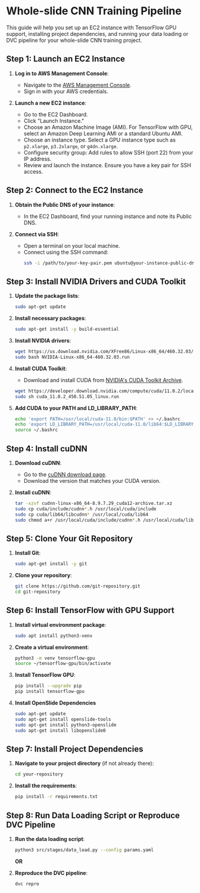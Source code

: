 # Whole-slide CNN Training Pipeline

This guide will help you set up an EC2 instance with TensorFlow GPU support, installing project dependencies, and running your data loading or DVC pipeline for your whole-slide CNN training project.

## Step 1: Launch an EC2 Instance

1. **Log in to AWS Management Console**:
   - Navigate to the [AWS Management Console](https://aws.amazon.com/console/).
   - Sign in with your AWS credentials.

2. **Launch a new EC2 instance**:
   - Go to the EC2 Dashboard.
   - Click "Launch Instance."
   - Choose an Amazon Machine Image (AMI). For TensorFlow with GPU, select an Amazon Deep Learning AMI or a standard Ubuntu AMI.
   - Choose an instance type. Select a GPU instance type such as `p2.xlarge`, `p3.2xlarge`, or `g4dn.xlarge`.
   - Configure security group: Add rules to allow SSH (port 22) from your IP address.
   - Review and launch the instance. Ensure you have a key pair for SSH access.

## Step 2: Connect to the EC2 Instance

1. **Obtain the Public DNS of your instance**:
   - In the EC2 Dashboard, find your running instance and note its Public DNS.

2. **Connect via SSH**:
   - Open a terminal on your local machine.
   - Connect using the SSH command: 
     ```bash
     ssh -i /path/to/your-key-pair.pem ubuntu@your-instance-public-dns
     ```

## Step 3: Install NVIDIA Drivers and CUDA Toolkit

1. **Update the package lists**:
   ```bash
   sudo apt-get update
   ```

2. **Install necessary packages**:
   ```bash
   sudo apt-get install -y build-essential
   ```

3. **Install NVIDIA drivers**:
   ```bash
   wget https://us.download.nvidia.com/XFree86/Linux-x86_64/460.32.03/NVIDIA-Linux-x86_64-460.32.03.run
   sudo bash NVIDIA-Linux-x86_64-460.32.03.run
   ```

4. **Install CUDA Toolkit**:
   - Download and install CUDA from [NVIDIA's CUDA Toolkit Archive](https://developer.nvidia.com/cuda-toolkit-archive).
   ```bash
   wget https://developer.download.nvidia.com/compute/cuda/11.0.2/local_installers/cuda_11.0.2_450.51.05_linux.run
   sudo sh cuda_11.0.2_450.51.05_linux.run
   ```

5. **Add CUDA to your PATH and LD_LIBRARY_PATH**:
   ```bash
   echo 'export PATH=/usr/local/cuda-11.0/bin:$PATH' >> ~/.bashrc
   echo 'export LD_LIBRARY_PATH=/usr/local/cuda-11.0/lib64:$LD_LIBRARY_PATH' >> ~/.bashrc
   source ~/.bashrc
   ```

## Step 4: Install cuDNN

1. **Download cuDNN**:
   - Go to the [cuDNN download page](https://developer.nvidia.com/cudnn).
   - Download the version that matches your CUDA version.

2. **Install cuDNN**:
   ```bash
   tar -xzvf cudnn-linux-x86_64-8.9.7.29_cuda12-archive.tar.xz
   sudo cp cuda/include/cudnn*.h /usr/local/cuda/include
   sudo cp cuda/lib64/libcudnn* /usr/local/cuda/lib64
   sudo chmod a+r /usr/local/cuda/include/cudnn*.h /usr/local/cuda/lib64/libcudnn*
   ```

## Step 5: Clone Your Git Repository

1. **Install Git**:
   ```bash
   sudo apt-get install -y git
   ```

2. **Clone your repository**:
   ```bash
   git clone https://github.com/git-repository.git
   cd git-repository
   ```

## Step 6: Install TensorFlow with GPU Support

1. **Install virtual environment package**:
   ```bash
   sudo apt install python3-venv
   ```

2. **Create a virtual environment**:
   ```bash
   python3 -m venv tensorflow-gpu
   source ~/tensorflow-gpu/bin/activate
   ```

3. **Install TensorFlow GPU**:
   ```bash
   pip install --upgrade pip
   pip install tensorflow-gpu
   ```
4. **Install OpenSlide Dependencies**
   ```bash
   sudo apt-get update
   sudo apt-get install openslide-tools
   sudo apt-get install python3-openslide
   sudo apt-get install libopenslide0
   ```

## Step 7: Install Project Dependencies

1. **Navigate to your project directory** (if not already there):
   ```bash
   cd your-repository
   ```

2. **Install the requirements**:
   ```bash
   pip install -r requirements.txt
   ```

## Step 8: Run Data Loading Script or Reproduce DVC Pipeline

1. **Run the data loading script**:
   ```bash
   python3 src/stages/data_load.py --config params.yaml
   ```

   **OR**

2. **Reproduce the DVC pipeline**:
   ```bash
   dvc repro
   ```
